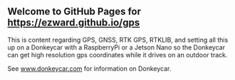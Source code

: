 ## Welcome to GitHub Pages for https://ezward.github.io/gps

This is content regarding GPS, GNSS, RTK GPS, RTKLIB, and setting all this up on a Donkeycar with a RaspberryPi or a Jetson Nano so the Donkeycar can get high resolution gps coordinates while it drives on an outdoor track.

See www.donkeycar.com for information on Donkeycar.

